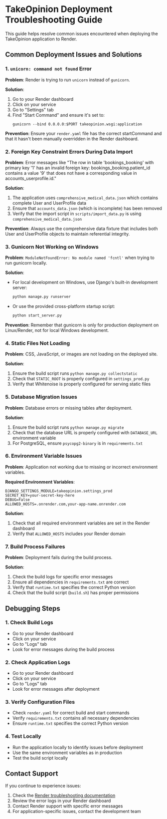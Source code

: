 # TakeOpinion Deployment Troubleshooting Guide

This guide helps resolve common issues encountered when deploying the TakeOpinion application to Render.

## Common Deployment Issues and Solutions

### 1. `unicorn: command not found` Error

**Problem**: Render is trying to run `unicorn` instead of `gunicorn`.

**Solution**:
1. Go to your Render dashboard
2. Click on your service
3. Go to "Settings" tab
4. Find "Start Command" and ensure it's set to:
   ```
   gunicorn --bind 0.0.0.0:$PORT takeopinion.wsgi:application
   ```

**Prevention**: Ensure your `render.yaml` file has the correct startCommand and that it hasn't been manually overridden in the Render dashboard.

### 2. Foreign Key Constraint Errors During Data Import

**Problem**: Error messages like "The row in table 'bookings_booking' with primary key '1' has an invalid foreign key: bookings_booking.patient_id contains a value '9' that does not have a corresponding value in accounts_userprofile.id."

**Solution**:
1. The application uses `comprehensive_medical_data.json` which contains complete User and UserProfile data
2. Ensure that `accounts_data.json` (which is incomplete) has been removed
3. Verify that the import script in `scripts/import_data.py` is using `comprehensive_medical_data.json`

**Prevention**: Always use the comprehensive data fixture that includes both User and UserProfile objects to maintain referential integrity.

### 3. Gunicorn Not Working on Windows

**Problem**: `ModuleNotFoundError: No module named 'fcntl'` when trying to run gunicorn locally.

**Solution**: 
- For local development on Windows, use Django's built-in development server:
  ```bash
  python manage.py runserver
  ```
- Or use the provided cross-platform startup script:
  ```bash
  python start_server.py
  ```

**Prevention**: Remember that gunicorn is only for production deployment on Linux/Render, not for local Windows development.

### 4. Static Files Not Loading

**Problem**: CSS, JavaScript, or images are not loading on the deployed site.

**Solution**:
1. Ensure the build script runs `python manage.py collectstatic`
2. Check that `STATIC_ROOT` is properly configured in `settings_prod.py`
3. Verify that Whitenoise is properly configured for serving static files

### 5. Database Migration Issues

**Problem**: Database errors or missing tables after deployment.

**Solution**:
1. Ensure the build script runs `python manage.py migrate`
2. Check that the database URL is properly configured with `DATABASE_URL` environment variable
3. For PostgreSQL, ensure `psycopg2-binary` is in `requirements.txt`

### 6. Environment Variable Issues

**Problem**: Application not working due to missing or incorrect environment variables.

**Required Environment Variables**:
```
DJANGO_SETTINGS_MODULE=takeopinion.settings_prod
SECRET_KEY=your-secret-key-here
DEBUG=False
ALLOWED_HOSTS=.onrender.com,your-app-name.onrender.com
```

**Solution**:
1. Check that all required environment variables are set in the Render dashboard
2. Verify that `ALLOWED_HOSTS` includes your Render domain

### 7. Build Process Failures

**Problem**: Deployment fails during the build process.

**Solution**:
1. Check the build logs for specific error messages
2. Ensure all dependencies in `requirements.txt` are correct
3. Verify that `runtime.txt` specifies the correct Python version
4. Check that the build script (`build.sh`) has proper permissions

## Debugging Steps

### 1. Check Build Logs
- Go to your Render dashboard
- Click on your service
- Go to "Logs" tab
- Look for error messages during the build process

### 2. Check Application Logs
- Go to your Render dashboard
- Click on your service
- Go to "Logs" tab
- Look for error messages after deployment

### 3. Verify Configuration Files
- Check `render.yaml` for correct build and start commands
- Verify `requirements.txt` contains all necessary dependencies
- Ensure `runtime.txt` specifies the correct Python version

### 4. Test Locally
- Run the application locally to identify issues before deployment
- Use the same environment variables as in production
- Test the build script locally

## Contact Support

If you continue to experience issues:

1. Check the [Render troubleshooting documentation](https://render.com/docs/troubleshooting-deploys)
2. Review the error logs in your Render dashboard
3. Contact Render support with specific error messages
4. For application-specific issues, contact the development team